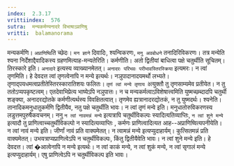 ```yaml
---
index:  2.3.17
vrittiindex:  576
sutra:  मन्यकर्मण्यनादरे विभाषाऽप्राणिषु
vritti:  balamanorama 
---
```


मन्यकर्मणि। `अप्राणिष्वि`ति च्छेदः। `मन ज्ञाने` दिवादिः, श्यन्विकरणः, `मनु अवबोधने` तनादिरिविकरणः। तत्र मन्येति श्यना निर्देशाद्दैवादिकस्य ग्रहणमित्याह-मन्यतेरिति। कर्मणीति। अतो द्वितीयां बाधित्वा पक्षे चतुर्थीति सूचितम्। तिरस्कारे इति। `अनादारे` इत्यस्य व्याख्यानमेतत्। `अनादरः परिभवः परीभावस्तिरस्क्रिया` इत्यमरः। न त्वां तृणमिति। हे देवदत्त त्वां तृणत्वेनापि न मन्ये इत्यर्थः। नञुपादानादयमर्थो लभ्यते। तृणाद्पयधमत्वप्रतीतेस्तिरस्कारातिशयः फलितः। `तृणं त्वां मन्ये तृणाय वे`त्युक्तौ तु तृणसाम्यमेव प्रतीयेत। न तु ततोऽप्यपकृष्टत्वम्। एतदेवाभिप्रेत्य भाष्येऽपि नञुपात्तः। न च मन्यकर्मत्वाऽविशेषात्त्वमिति युष्मच्छब्दादपि चतुर्थी शङ्क्या, अनादरद्योतके कर्मणीत्यर्थस्य विवक्षितत्वात्। तृणमेव ह्यत्रानादरद्योतकं, न तु युष्मदर्थः। श्यनेति। तानादिकमनुधातुकर्मणि द्वितीयैव, नतु पक्षे चतुर्थीति भावः। न त्वां तृणं मन्वे इति। मनुधातोरुविकरणस्य लडुत्तमपुरुषैकवचनम्। ननु `न त्वां नावमन्नं मन्ये` इत्यत्रापि चतुर्थीविकल्पः स्यादित्यतिव्याप्तिः, `न त्वां शुने मन्ये` इत्यादौ तु प्राणित्वाच्चतुर्थीविकल्पो न स्यादित्यव्याप्तिः , कर्मणः प्राणित्वादित्यत आह--अप्राणिष्वित्यपनीयेति। न त्वां नावं मन्ये इति। जीर्णां नावं प्रति वाक्यमेतत्। न त्वामन्नं मन्ये इत्यप्युदाहार्यम्। कुत्सितमन्नं प्रति वाक्यमेतत्। उभयत्राप्यप्राणित्वेऽपि न चतुर्थीविकल्पः, किंतु द्वितीयैवेति भावः। न त्वां शुने मन्ये इति। हे देवदत्त। त्वां �आत्वेनापि न मन्ये इत्यर्थः। न त्वां काकं मन्ये, न त्वां शुकं मन्ये, न त्वां सृगालं मन्ये इत्यप्युदाहार्यम्। एषु प्राणित्वेऽपि न चतुर्थीविकल्प इति भावः।

